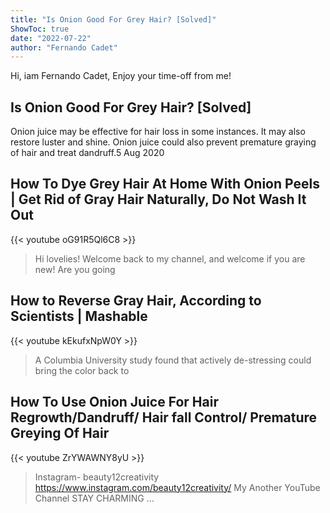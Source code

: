```yaml
---
title: "Is Onion Good For Grey Hair? [Solved]"
ShowToc: true 
date: "2022-07-22"
author: "Fernando Cadet" 
---
```


Hi, iam Fernando Cadet, Enjoy your time-off from me!
## Is Onion Good For Grey Hair? [Solved]
Onion juice may be effective for hair loss in some instances. It may also restore luster and shine. Onion juice could also prevent premature graying of hair and treat dandruff.5 Aug 2020

## How To Dye Grey Hair At Home With Onion Peels | Get Rid of Gray Hair Naturally, Do Not Wash It Out
{{< youtube oG91R5Ql6C8 >}}
>Hi lovelies! Welcome back to my channel, and welcome if you are new! Are you going 

## How to Reverse Gray Hair, According to Scientists | Mashable
{{< youtube kEkufxNpW0Y >}}
>A Columbia University study found that actively de-stressing could bring the color back to 

## How To Use Onion Juice For Hair Regrowth/Dandruff/ Hair fall Control/ Premature Greying Of Hair
{{< youtube ZrYWAWNY8yU >}}
>Instagram- beauty12creativity https://www.instagram.com/beauty12creativity/ My Another YouTube Channel STAY CHARMING ...

